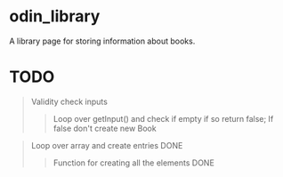 # odin_library
A library page for storing information about books.


# TODO

> Validity check inputs
>> Loop over getInput() and check if empty if so return false;
>> If false don't create new Book

> Loop over array and create entries DONE
>> Function for creating all the elements DONE
